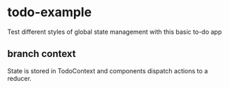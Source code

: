 # todo-example

Test different styles of global state management with this basic to-do app

## branch context

State is stored in TodoContext and components dispatch actions to a reducer.
